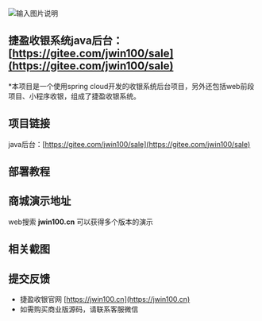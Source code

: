 ![输入图片说明](https://picture.jwin100.cn/ant/index-banner.png "捷盈收银系统.png")

## 捷盈收银系统java后台：[https://gitee.com/jwin100/sale](https://gitee.com/jwin100/sale)

*本项目是一个使用spring cloud开发的收银系统后台项目，另外还包括web前段项目、小程序收银，组成了捷盈收银系统。

## 项目链接

java后台：[https://gitee.com/jwin100/sale](https://gitee.com/jwin100/sale)

[//]: # (vue后台前端：[https://gitee.com/gz-yami/mall4v]&#40;https://gitee.com/gz-yami/mall4v&#41;)

[//]: # (小程序：[https://gitee.com/gz-yami/mall4m]&#40;https://gitee.com/gz-yami/mall4m&#41;)

[//]: # (uni-app：[https://gitee.com/gz-yami/mall4uni]&#40;https://gitee.com/gz-yami/mall4uni&#41;)

## 部署教程

[//]: # (ps: 如果你不清楚如何启动我们的商城，请仔细阅wiki当中的文档)

[//]: # ([https://gitee.com/gz-yami/mall4j/wikis]&#40;https://gitee.com/gz-yami/mall4j/wikis&#41;)

[//]: # (**开发环境搭建视频（推荐先看下文档再看视频）：[https://www.bilibili.com/video/BV1eW4y1V7c1]&#40;https://www.bilibili.com/video/BV1eW4y1V7c1&#41;**)

[//]: # (有声音了。如果视频对你有用，记得点赞投币噢。)

## 商城演示地址

web搜索 **jwin100.cn** 可以获得多个版本的演示

## 相关截图

[//]: # (![商城]&#40;https://images.gitee.com/uploads/images/2021/1110/145209_2ec1ad04_5094767.png "商城.png"&#41;)

## 提交反馈

- 捷盈收银官网 [https://jwin100.cn](https://jwin100.cn)
- 如需购买商业版源码，请联系客服微信
